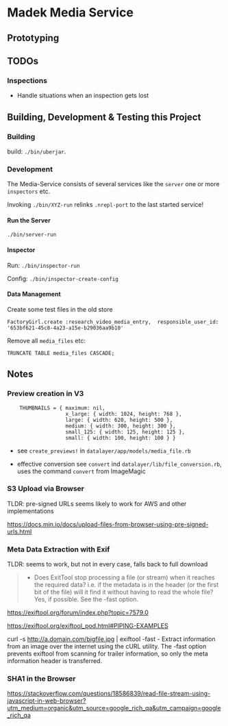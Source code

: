 Madek Media Service
===================


Prototyping
-----------


TODOs
------

### Inspections

* Handle situations when an inspection gets lost



Building, Development & Testing this Project
--------------------------------------------


### Building

build: `./bin/uberjar`.




### Development

The Media-Service consists of several services like the `server` one or more
`inspectors` etc.

Invoking `./bin/XYZ-run` relinks `.nrepl-port` to the last started service!



#### Run the Server


    ./bin/server-run


#### Inspector


Run: `./bin/inspector-run`

Config: `./bin/inspector-create-config`



#### Data Management

Create some test files in the old store

    FactoryGirl.create :research_video_media_entry,  responsible_user_id: '653bf621-45c8-4a23-a15e-b29036aa9b10'

Remove all `media_files` etc:

    TRUNCATE TABLE media_files CASCADE;





Notes
-----


### Preview creation in V3

```
    THUMBNAILS = { maximum: nil,
                   x_large: { width: 1024, height: 768 },
                   large: { width: 620, height: 500 },
                   medium: { width: 300, height: 300 },
                   small_125: { width: 125, height: 125 },
                   small: { width: 100, height: 100 } }
```

* see `create_previews!` in `datalayer/app/models/media_file.rb`

* effective conversion see `convert` ind `datalayer/lib/file_conversion.rb`,
  uses the command `convert` from ImageMagic





### S3 Upload via Browser

TLDR: pre-signed URLs seems likely to work for AWS and other implementations

https://docs.min.io/docs/upload-files-from-browser-using-pre-signed-urls.html




### Meta Data Extraction with Exif

TLDR: seems to work, but not in every case, falls back to full download

> - Does ExitTool stop processing a file (or stream) when it reaches the required data? i.e. if the metadata is in the header (or the first bit of the file) will it find it without having to read the whole file?
> Yes, if possible.  See the -fast option.

https://exiftool.org/forum/index.php?topic=7579.0

https://exiftool.org/exiftool_pod.html#PIPING-EXAMPLES

curl -s http://a.domain.com/bigfile.jpg | exiftool -fast -
Extract information from an image over the internet using the cURL utility. The -fast option prevents exiftool from scanning for trailer information, so only the meta information header is transferred.



### SHA1 in the Browser

https://stackoverflow.com/questions/18586839/read-file-stream-using-javascript-in-web-browser?utm_medium=organic&utm_source=google_rich_qa&utm_campaign=google_rich_qa


